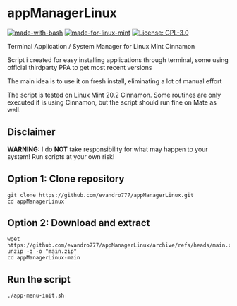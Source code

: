 # appManagerLinux

[![made-with-bash](https://img.shields.io/badge/Bash-1f425f?logo=gnubash)](https://www.gnu.org/software/bash/)
[![made-for-linux-mint](https://img.shields.io/badge/LinuxMint-1f425f?logo=linuxmint)](https://linuxmint.com/)
[![License: GPL-3.0](https://img.shields.io/badge/license-GPL--3.0-orange)](https://opensource.org/licenses/GPL-3.0)

Terminal Application / System Manager for Linux Mint Cinnamon

Script i created for easy installing applications through terminal, some using official thirdparty PPA to get most recent versions

The main idea is to use it on fresh install, eliminating a lot of manual effort

The script is tested on Linux Mint 20.2 Cinnamon. Some routines are only executed if is using Cinnamon, but the script should run fine on Mate as well.

## Disclaimer

**WARNING:** I do **NOT** take responsibility for what may happen to your system! Run scripts at your own risk!

## Option 1: Clone repository
	git clone https://github.com/evandro777/appManagerLinux.git
	cd appManagerLinux

## Option 2: Download and extract
	wget https://github.com/evandro777/appManagerLinux/archive/refs/heads/main.zip
	unzip -q -o "main.zip"
	cd appManagerLinux-main

## Run the script
	./app-menu-init.sh
